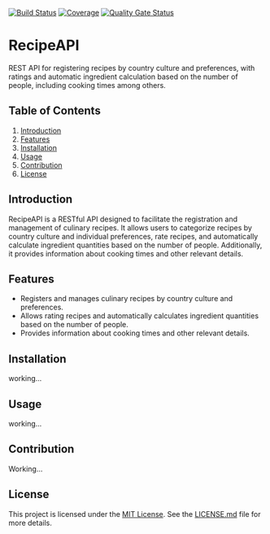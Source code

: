 [![Build Status](https://github.com/rgdevment/RecipeApi/actions/workflows/main.yml/badge.svg)](https://github.com/rgdevment/RecipeApi/actions/workflows/main.yml)
[![Coverage](https://rgdevment.github.io/RecipeApi/badges/jacoco.svg)](https://rgdevment.github.io/RecipeApi) [![Quality Gate Status](https://sonarcloud.io/api/project_badges/measure?project=rgdevment_RecipeApi&metric=alert_status)](https://sonarcloud.io/summary/new_code?id=rgdevment_RecipeApi)
# RecipeAPI

REST API for registering recipes by country culture and preferences, with ratings and automatic ingredient calculation based on the number of people, including cooking times among others.

## Table of Contents

1. [Introduction](#introduction)
2. [Features](#features)
3. [Installation](#installation)
4. [Usage](#usage)
5. [Contribution](#contribution)
6. [License](#license)

## Introduction

RecipeAPI is a RESTful API designed to facilitate the registration and management of culinary recipes. It allows users to categorize recipes by country culture and individual preferences, rate recipes, and automatically calculate ingredient quantities based on the number of people. Additionally, it provides information about cooking times and other relevant details.

## Features

- Registers and manages culinary recipes by country culture and preferences.
- Allows rating recipes and automatically calculates ingredient quantities based on the number of people.
- Provides information about cooking times and other relevant details.

## Installation

working...

## Usage

working...

## Contribution

Working...

## License

This project is licensed under the [MIT License](LICENSE.md). See the [LICENSE.md](LICENSE.md) file for more details.
